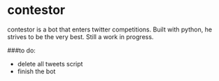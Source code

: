 # contestor
contestor is a bot that enters twitter competitions. Built with python, he strives to be the very best. Still a work in progress.

###to do:
* delete all tweets script
* finish the bot
